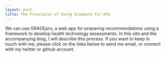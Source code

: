 ```yaml
---
layout: post
title: The Principles of Using Gradepro for HTA
---
```


We can use GRADEpro, a web app for preparing recommendations using a framework to develop health technology assessments. In this site and the accompanying blog, I will describe this process. If you want to keep in touch with me, please click on the links below to send me email, or connect with my twitter or github account.
